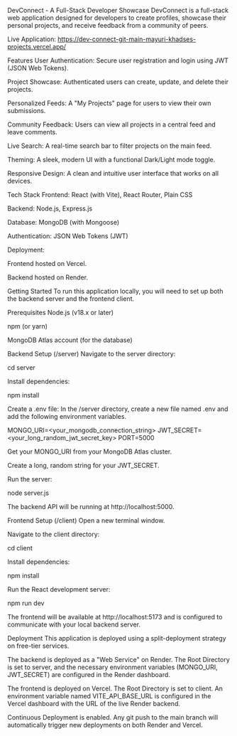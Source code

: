 DevConnect - A Full-Stack Developer Showcase
DevConnect is a full-stack web application designed for developers to create profiles, showcase their personal projects, and receive feedback from a community of peers.

Live Application: https://dev-connect-git-main-mayuri-khadses-projects.vercel.app/

Features
User Authentication: Secure user registration and login using JWT (JSON Web Tokens).

Project Showcase: Authenticated users can create, update, and delete their projects.

Personalized Feeds: A "My Projects" page for users to view their own submissions.

Community Feedback: Users can view all projects in a central feed and leave comments.

Live Search: A real-time search bar to filter projects on the main feed.

Theming: A sleek, modern UI with a functional Dark/Light mode toggle.

Responsive Design: A clean and intuitive user interface that works on all devices.

Tech Stack
Frontend: React (with Vite), React Router, Plain CSS

Backend: Node.js, Express.js

Database: MongoDB (with Mongoose)

Authentication: JSON Web Tokens (JWT)

Deployment:

Frontend hosted on Vercel.

Backend hosted on Render.

Getting Started
To run this application locally, you will need to set up both the backend server and the frontend client.

Prerequisites
Node.js (v18.x or later)

npm (or yarn)

MongoDB Atlas account (for the database)

Backend Setup (/server)
Navigate to the server directory:

cd server

Install dependencies:

npm install

Create a .env file:
In the /server directory, create a new file named .env and add the following environment variables.

MONGO_URI=<your_mongodb_connection_string>
JWT_SECRET=<your_long_random_jwt_secret_key>
PORT=5000

Get your MONGO_URI from your MongoDB Atlas cluster.

Create a long, random string for your JWT_SECRET.

Run the server:

node server.js

The backend API will be running at http://localhost:5000.

Frontend Setup (/client)
Open a new terminal window.

Navigate to the client directory:

cd client

Install dependencies:

npm install

Run the React development server:

npm run dev

The frontend will be available at http://localhost:5173 and is configured to communicate with your local backend server.

Deployment
This application is deployed using a split-deployment strategy on free-tier services.

The backend is deployed as a "Web Service" on Render. The Root Directory is set to server, and the necessary environment variables (MONGO_URI, JWT_SECRET) are configured in the Render dashboard.

The frontend is deployed on Vercel. The Root Directory is set to client. An environment variable named VITE_API_BASE_URL is configured in the Vercel dashboard with the URL of the live Render backend.

Continuous Deployment is enabled. Any git push to the main branch will automatically trigger new deployments on both Render and Vercel.
